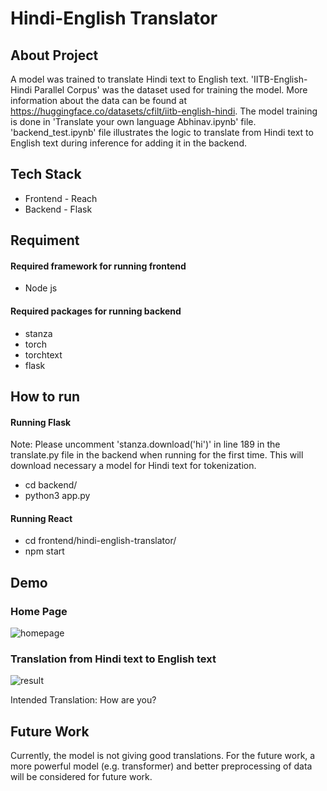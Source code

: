 # Hindi-English Translator

## About Project
A model was trained to translate Hindi text to English text. 'IITB-English-Hindi Parallel Corpus' was the dataset used for training the model. 
More information about the data can be found at https://huggingface.co/datasets/cfilt/iitb-english-hindi. The model training is done in 'Translate your own language Abhinav.ipynb' file. 'backend_test.ipynb' file illustrates the logic to translate from Hindi text to English text during inference for adding it in the backend.

## Tech Stack
- Frontend - Reach
- Backend - Flask

## Requiment
#### Required framework for running frontend
- Node js

#### Required packages for running backend
- stanza
- torch
- torchtext
- flask

## How to run
#### Running Flask
Note: Please uncomment 'stanza.download('hi')' in line 189 in the translate.py file in the backend when running for the first time. This will download necessary a model for Hindi text for tokenization.
- cd backend/
- python3 app.py

#### Running React
- cd frontend/hindi-english-translator/
- npm start

## Demo
### Home Page
![homepage](https://user-images.githubusercontent.com/28766535/222973398-429a4d0d-61af-4b1a-90d0-d19512aaace1.png)

### Translation from Hindi text to English text
![result](https://user-images.githubusercontent.com/28766535/222973464-ba85d874-f9cd-4acb-ac09-8e0cd65080bb.png)

Intended Translation: How are you?

## Future Work
Currently, the model is not giving good translations. For the future work, a more powerful model (e.g. transformer) and better preprocessing of data will be 
considered for future work.

